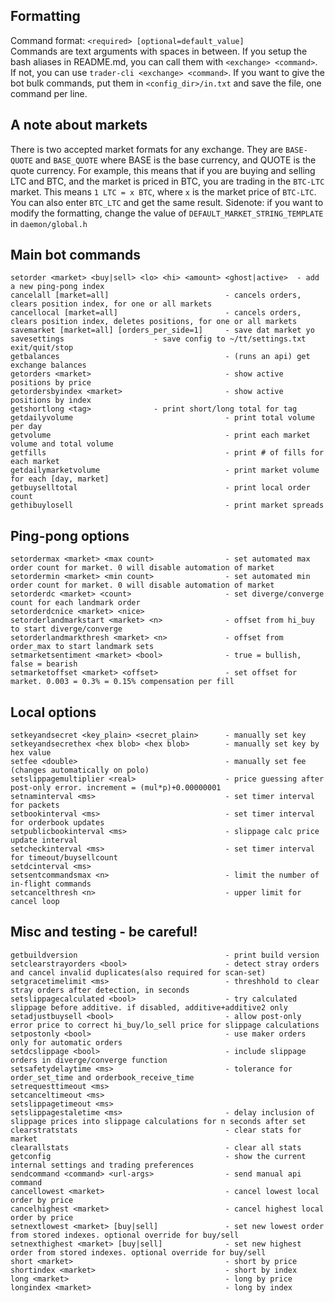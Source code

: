 Formatting
----------
Command format: `<required> [optional=default_value]`\
Commands are text arguments with spaces in between. If you setup the bash aliases in README.md, you can call them with `<exchange> <command>`. If not, you can use `trader-cli <exchange> <command>`. If you want to give the bot bulk commands, put them in `<config_dir>/in.txt` and save the file, one command per line.

A note about markets
--------------------
There is two accepted market formats for any exchange. They are `BASE-QUOTE` and `BASE_QUOTE` where BASE is the base currency, and QUOTE is the quote currency. For example, this means that if you are buying and selling LTC and BTC, and the market is priced in BTC, you are trading in the `BTC-LTC` market. This means `1 LTC = x BTC`, where `x` is the market price of `BTC-LTC`. You can also enter `BTC_LTC` and get the same result. Sidenote: if you want to modify the formatting, change the value of `DEFAULT_MARKET_STRING_TEMPLATE` in `daemon/global.h`

Main bot commands
-----------------
```
setorder <market> <buy|sell> <lo> <hi> <amount> <ghost|active>  - add a new ping-pong index
cancelall [market=all]                          - cancels orders, clears position index, for one or all markets
cancellocal [market=all]                        - cancels orders, clears position index, deletes positions, for one or all markets
savemarket [market=all] [orders_per_side=1]     - save dat market yo
savesettings					- save config to ~/tt/settings.txt
exit/quit/stop
getbalances                                     - (runs an api) get exchange balances
getorders <market>                              - show active positions by price
getordersbyindex <market>                       - show active positions by index
getshortlong <tag>				- print short/long total for tag
getdailyvolume                                  - print total volume per day
getvolume                                       - print each market volume and total volume
getfills                                        - print # of fills for each market
getdailymarketvolume                            - print market volume for each [day, market]
getbuyselltotal                                 - print local order count
gethibuylosell                                  - print market spreads
```

Ping-pong options
-----------------
```
setordermax <market> <max count>                - set automated max order count for market. 0 will disable automation of market
setordermin <market> <min count>                - set automated min order count for market. 0 will disable automation of market
setorderdc <market> <count>                     - set diverge/converge count for each landmark order
setorderdcnice <market> <nice>
setorderlandmarkstart <market> <n>              - offset from hi_buy to start diverge/converge
setorderlandmarkthresh <market> <n>             - offset from order_max to start landmark sets
setmarketsentiment <market> <bool>              - true = bullish, false = bearish
setmarketoffset <market> <offset>               - set offset for market. 0.003 = 0.3% = 0.15% compensation per fill
```

Local options
-------------
```
setkeyandsecret <key_plain> <secret_plain>      - manually set key
setkeyandsecrethex <hex blob> <hex blob>        - manually set key by hex value
setfee <double>                                 - manually set fee (changes automatically on polo)
setslippagemultiplier <real>                    - price guessing after post-only error. increment = (mul*p)+0.00000001
setnaminterval <ms>                             - set timer interval for packets
setbookinterval <ms>                            - set timer interval for orderbook updates
setpublicbookinterval <ms>                      - slippage calc price update interval
setcheckinterval <ms>                           - set timer interval for timeout/buysellcount
setdcinterval <ms>
setsentcommandsmax <n>                          - limit the number of in-flight commands
setcancelthresh <n>                             - upper limit for cancel loop
```

Misc and testing - be careful!
------------------------------
```
getbuildversion                                 - print build version
setclearstrayorders <bool>                      - detect stray orders and cancel invalid duplicates(also required for scan-set)
setgracetimelimit <ms>                          - threshhold to clear stray orders after detection, in seconds
setslippagecalculated <bool>                    - try calculated slippage before additive. if disabled, additive+additive2 only
setadjustbuysell <bool>                         - allow post-only error price to correct hi_buy/lo_sell price for slippage calculations
setpostonly <bool>                              - use maker orders only for automatic orders
setdcslippage <bool>                            - include slippage orders in diverge/converge function
setsafetydelaytime <ms>                         - tolerance for order_set_time and orderbook_receive_time
setrequesttimeout <ms>
setcanceltimeout <ms>
setslippagetimeout <ms>
setslippagestaletime <ms>                       - delay inclusion of slippage prices into slippage calculations for n seconds after set
clearstratstats                                 - clear stats for market
clearallstats                                   - clear all stats
getconfig                                       - show the current internal settings and trading preferences
sendcommand <command> <url-args>                - send manual api command
cancellowest <market>                           - cancel lowest local order by price
cancelhighest <market>                          - cancel highest local order by price
setnextlowest <market> [buy|sell]               - set new lowest order from stored indexes. optional override for buy/sell
setnexthighest <market> [buy|sell]              - set new highest order from stored indexes. optional override for buy/sell
short <market>                                  - short by price
shortindex <market>                             - short by index
long <market>                                   - long by price
longindex <market>                              - long by index
```
